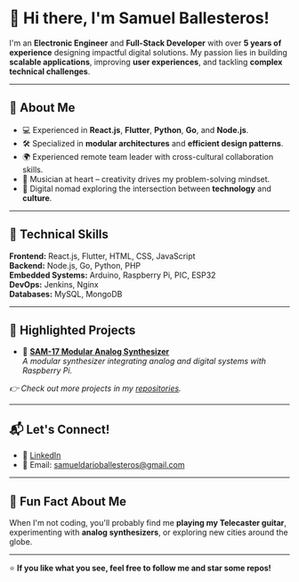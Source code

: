 # 👋 Hi there, I'm **Samuel Ballesteros**!  

I'm an **Electronic Engineer** and **Full-Stack Developer** with over **5 years of experience** designing impactful digital solutions. My passion lies in building **scalable applications**, improving **user experiences**, and tackling **complex technical challenges**.

---

## 🚀 **About Me**
- 💻 Experienced in **React.js**, **Flutter**, **Python**, **Go**, and **Node.js**.  
- 🛠️ Specialized in **modular architectures** and **efficient design patterns**.  
- 🌍 Experienced remote team leader with cross-cultural collaboration skills.  
- 🎵 Musician at heart – creativity drives my problem-solving mindset.  
- 🧭 Digital nomad exploring the intersection between **technology** and **culture**.

---

## 🧠 **Technical Skills**
**Frontend:** React.js, Flutter, HTML, CSS, JavaScript  
**Backend:** Node.js, Go, Python, PHP  
**Embedded Systems:** Arduino, Raspberry Pi, PIC, ESP32  
**DevOps:** Jenkins, Nginx  
**Databases:** MySQL, MongoDB  

---

## 🌟 **Highlighted Projects**
- 🎯 **[SAM-17 Modular Analog Synthesizer]([https://www.academia.edu/74667554/Sintetizador_Analógico_Modular]](https://github.com/sssamuelll/analog-modular-synthesizer)])**  
   *A modular synthesizer integrating analog and digital systems with Raspberry Pi.*  

*👉 Check out more projects in my [repositories](https://github.com/sssamuelll?tab=repositories).*

---

## 📬 **Let's Connect!**
- 💼 [LinkedIn](https://www.linkedin.com/in/samueldarioballesteros)
- 📧 Email: [samueldarioballesteros@gmail.com](mailto:samueldarioballesteros@gmail.com)

---

## 🎵 **Fun Fact About Me**
When I'm not coding, you'll probably find me **playing my Telecaster guitar**, experimenting with **analog synthesizers**, or exploring new cities around the globe.  

---

⭐ **If you like what you see, feel free to follow me and star some repos!**  
